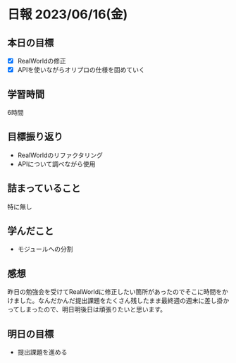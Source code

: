 # 日報 2023/06/16(金)

## 本日の目標
- [x] RealWorldの修正
- [x] APIを使いながらオリプロの仕様を固めていく

## 学習時間
6時間

## 目標振り返り
- RealWorldのリファクタリング
- APIについて調べながら使用

## 詰まっていること
特に無し

## 学んだこと
- モジュールへの分割

## 感想
昨日の勉強会を受けてRealWorldに修正したい箇所があったのでそこに時間をかけました。なんだかんだ提出課題をたくさん残したまま最終週の週末に差し掛かってしまったので、明日明後日は頑張りたいと思います。

## 明日の目標
- 提出課題を進める
